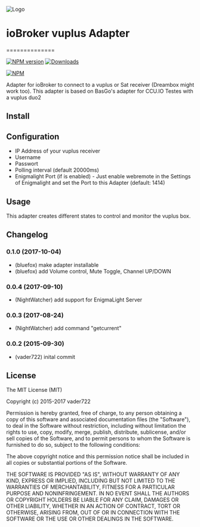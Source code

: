 ![Logo](admin/vuplus.png)
# ioBroker vuplus Adapter
==============

[![NPM version](http://img.shields.io/npm/v/iobroker.vuplus.svg)](https://www.npmjs.com/package/iobroker.vuplus)
[![Downloads](https://img.shields.io/npm/dm/iobroker.vuplus.svg)](https://www.npmjs.com/package/iobroker.vuplus)

[![NPM](https://nodei.co/npm/iobroker.vuplus.png?downloads=true)](https://nodei.co/npm/iobroker.vuplus/)

Adapter for ioBroker to connect to a vuplus or Sat receiver (Dreambox might work too).
This adapter is based on BasGo's adapter for CCU.IO
Testes with a vuplus duo2

## Install

## Configuration
- IP Address of your vuplus receiver
- Username
- Passwort
- Polling interval (default 20000ms)
- Enigmalight Port (if is enabled) - Just enable webremote in the Settings of Enigmalight and set the Port to this Adapter (default: 1414)

## Usage
This adapter creates different states to control and monitor the vuplus box.

## Changelog

### 0.1.0 (2017-10-04)
* (bluefox) make adapter installable
* (bluefox) add Volume control, Mute Toggle, Channel UP/DOWN

### 0.0.4 (2017-09-10)
* (NightWatcher) add support for EnigmaLight Server

### 0.0.3 (2017-08-24)
* (NightWatcher) add command "getcurrent"

### 0.0.2 (2015-09-30)
* (vader722) inital commit

## License

The MIT License (MIT)

Copyright (c) 2015-2017 vader722

Permission is hereby granted, free of charge, to any person obtaining a copy
of this software and associated documentation files (the "Software"), to deal
in the Software without restriction, including without limitation the rights
to use, copy, modify, merge, publish, distribute, sublicense, and/or sell
copies of the Software, and to permit persons to whom the Software is
furnished to do so, subject to the following conditions:

The above copyright notice and this permission notice shall be included in
all copies or substantial portions of the Software.

THE SOFTWARE IS PROVIDED "AS IS", WITHOUT WARRANTY OF ANY KIND, EXPRESS OR
IMPLIED, INCLUDING BUT NOT LIMITED TO THE WARRANTIES OF MERCHANTABILITY,
FITNESS FOR A PARTICULAR PURPOSE AND NONINFRINGEMENT. IN NO EVENT SHALL THE
AUTHORS OR COPYRIGHT HOLDERS BE LIABLE FOR ANY CLAIM, DAMAGES OR OTHER
LIABILITY, WHETHER IN AN ACTION OF CONTRACT, TORT OR OTHERWISE, ARISING FROM,
OUT OF OR IN CONNECTION WITH THE SOFTWARE OR THE USE OR OTHER DEALINGS IN
THE SOFTWARE.
